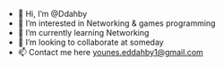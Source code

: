 - 👋 Hi, I’m @Ddahby
- 👀 I’m interested in Networking & games programming 
- 🌱 I’m currently learning Networking
- 💞️ I’m looking to collaborate at someday 
- 📫 Contact me here younes.eddahby1@gmail.com 

<!---
Ddahby/Ddahby is a ✨ special ✨ repository because its `README.md` (this file) appears on your GitHub profile.
You can click the Preview link to take a look at your changes.
--->
